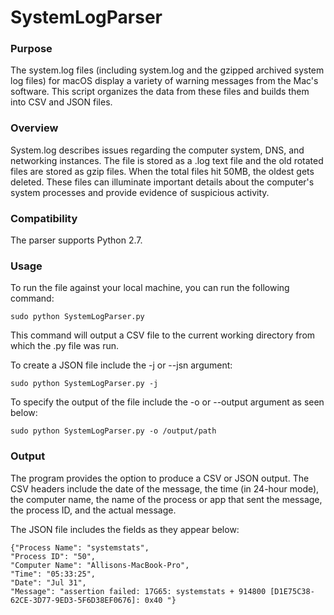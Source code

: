 # SystemLogParser

### Purpose
The system.log files (including system.log and the gzipped archived system log files) for macOS display a variety of warning messages from the Mac's software. This script organizes the data from these files and builds them into CSV and JSON files.

### Overview
System.log describes issues regarding the computer system, DNS, and networking instances. The file is stored as a .log text file and the old rotated files are stored as gzip files. When the total files hit 50MB, the oldest gets deleted. These files can illuminate important details about the computer's system processes and provide evidence of suspicious activity.

### Compatibility
The parser supports Python 2.7.

### Usage
To run the file against your local machine, you can run the following command:
```
sudo python SystemLogParser.py
```
This command will output a CSV file to the current working directory from which the .py file was run.

To create a JSON file include the -j or --jsn argument:
```
sudo python SystemLogParser.py -j
```

To specify the output of the file include the -o or --output argument as seen below:
```
sudo python SystemLogParser.py -o /output/path
```

### Output
The program provides the option to produce a CSV or JSON output. The CSV headers include the date of the message, the time (in 24-hour mode), the computer name, the name of the process or app that sent the message, the process ID, and the actual message.

The JSON file includes the fields as they appear below:
```
{"Process Name": "systemstats", 
"Process ID": "50", 
"Computer Name": "Allisons-MacBook-Pro", 
"Time": "05:33:25", 
"Date": "Jul 31", 
"Message": "assertion failed: 17G65: systemstats + 914800 [D1E75C38-62CE-3D77-9ED3-5F6D38EF0676]: 0x40 "}
```
